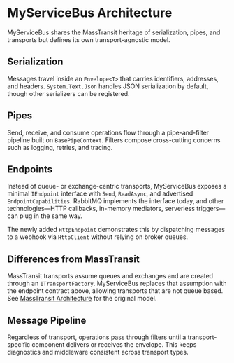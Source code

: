 # MyServiceBus Architecture

MyServiceBus shares the MassTransit heritage of serialization, pipes, and transports but defines its own transport-agnostic model.

## Serialization

Messages travel inside an `Envelope<T>` that carries identifiers, addresses, and headers. `System.Text.Json` handles JSON serialization by default, though other serializers can be registered.

## Pipes

Send, receive, and consume operations flow through a pipe-and-filter pipeline built on `BasePipeContext`. Filters compose cross-cutting concerns such as logging, retries, and tracing.

## Endpoints

Instead of queue- or exchange-centric transports, MyServiceBus exposes a minimal `IEndpoint` interface with `Send`, `ReadAsync`, and advertised `EndpointCapabilities`. RabbitMQ implements the interface today, and other technologies—HTTP callbacks, in-memory mediators, serverless triggers—can plug in the same way.

The newly added `HttpEndpoint` demonstrates this by dispatching messages to a webhook via `HttpClient` without relying on broker queues.

## Differences from MassTransit

MassTransit transports assume queues and exchanges and are created through an `ITransportFactory`. MyServiceBus replaces that assumption with the endpoint contract above, allowing transports that are not queue based. See [MassTransit Architecture](masstransit-architecture.md) for the original model.

## Message Pipeline

Regardless of transport, operations pass through filters until a transport-specific component delivers or receives the envelope. This keeps diagnostics and middleware consistent across transport types.

